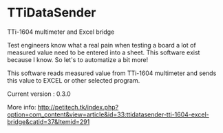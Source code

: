# TTiDataSender
TTi-1604 multimeter and Excel bridge

Test engineers know what a real pain when testing a board a lot of measured value need to be entered into a sheet.
This software exist because I know. So let's to automatize a bit more!

This software reads measured value from TTi-1604 multimeter and sends this value to EXCEL or other selected program.

Current version : 0.3.0

More info: http://petitech.tk/index.php?option=com_content&view=article&id=33:ttidatasender-tti-1604-excel-bridge&catid=37&Itemid=291
